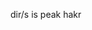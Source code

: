 dir/s is peak hakr

<!---
madfroggeo/madfroggeo is a ✨ special ✨ repository because its `README.md` (this file) appears on your GitHub profile.
You can click the Preview link to take a look at your changes.
--->
